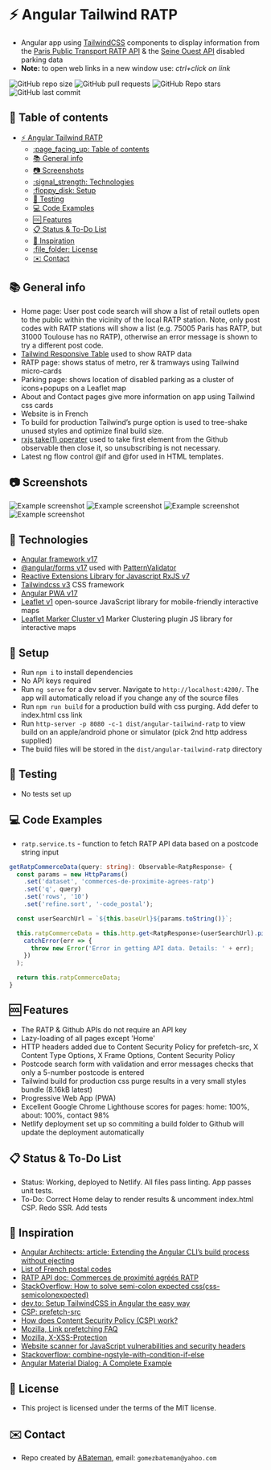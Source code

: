 # :zap: Angular Tailwind RATP

* Angular app using [TailwindCSS](https://tailwindcss.com/) components to display information from the [Paris Public Transport RATP API](https://data.ratp.fr/explore/?sort=modified&refine.publisher=RATP) & the [Seine Ouest API](https://data.seineouest.fr/pages/accueil/) disabled parking data
* **Note:** to open web links in a new window use: _ctrl+click on link_

![GitHub repo size](https://img.shields.io/github/repo-size/AndrewJBateman/angular-tailwind-ratp?style=plastic)
![GitHub pull requests](https://img.shields.io/github/issues-pr/AndrewJBateman/angular-tailwind-ratp?style=plastic)
![GitHub Repo stars](https://img.shields.io/github/stars/AndrewJBateman/angular-tailwind-ratp?style=plastic)
![GitHub last commit](https://img.shields.io/github/last-commit/AndrewJBateman/angular-tailwind-ratp?style=plastic)

## :page_facing_up: Table of contents

* [:zap: Angular Tailwind RATP](#zap-angular-tailwind-ratp)
  * [:page\_facing\_up: Table of contents](#page_facing_up-table-of-contents)
  * [:books: General info](#books-general-info)
  * [:camera: Screenshots](#camera-screenshots)
  * [:signal\_strength: Technologies](#signal_strength-technologies)
  * [:floppy\_disk: Setup](#floppy_disk-setup)
  * [:wrench: Testing](#wrench-testing)
  * [:computer: Code Examples](#computer-code-examples)
  * [:cool: Features](#cool-features)
  * [:clipboard: Status \& To-Do List](#clipboard-status--to-do-list)
  * [:clap: Inspiration](#clap-inspiration)
  * [:file\_folder: License](#file_folder-license)
  * [:envelope: Contact](#envelope-contact)

## :books: General info

* Home page: User post code search will show a list of retail outlets open to the public within the vicinity of the local RATP station. Note, only post codes with RATP stations will show a list (e.g. 75005 Paris has RATP, but 31000 Toulouse has no RATP), otherwise an error message is shown to try a different post code.
* [Tailwind Responsive Table](https://tailwindcomponents.com/component/responsive-table-1) used to show RATP data
* RATP page: shows status of metro, rer & tramways using Tailwind micro-cards
* Parking page: shows location of disabled parking as a cluster of icons+popups on a Leaflet map
* About and Contact pages give more information on app using Tailwind css cards
* Website is in French
* To build for production Tailwind’s purge option is used to tree-shake unused styles and optimize final build size.
* [rxjs take(1) operater](https://advancedweb.hu/rxjs-the-differences-between-first-take-1-and-single/) used to take first element from the Github observable then close it, so unsubscribing is not necessary.
* Latest ng flow control @if and @for used in HTML templates.

## :camera: Screenshots

![Example screenshot](./img/home.jpg)
![Example screenshot](./img/about.jpg)
![Example screenshot](./img/contact.jpg)
![Example screenshot](./img/parking.png)

## :signal_strength: Technologies

* [Angular framework v17](https://angular.io/)
* [@angular/forms v17](https://angular.io/api/forms) used with [PatternValidator](https://angular.io/api/forms/PatternValidator)
* [Reactive Extensions Library for Javascript RxJS v7](https://rxjs.dev/)
* [Tailwindcss v3](https://tailwindcss.com/) CSS framework
* [Angular PWA v17](https://angular.io/guide/service-worker-getting-started)
* [Leaflet v1](https://leafletjs.com/) open-source JavaScript library
for mobile-friendly interactive maps
* [Leaflet Marker Cluster v1](https://github.com/Leaflet/Leaflet.markercluster) Marker Clustering plugin JS library for interactive maps

## :floppy_disk: Setup

* Run `npm i` to install dependencies
* No API keys required
* Run `ng serve` for a dev server. Navigate to `http://localhost:4200/`. The app will automatically reload if you change any of the source files
* Run `npm run build` for a production build with css purging. Add defer to index.html css link
* Run `http-server -p 8080 -c-1 dist/angular-tailwind-ratp` to view build on an apple/android phone or simulator (pick 2nd http address supplied)
* The build files will be stored in the `dist/angular-tailwind-ratp` directory

## :wrench: Testing

* No tests set up

## :computer: Code Examples

* `ratp.service.ts` - function to fetch RATP API data based on a postcode string input

```typescript
getRatpCommerceData(query: string): Observable<RatpResponse> {
  const params = new HttpParams()
    .set('dataset', 'commerces-de-proximite-agrees-ratp')
    .set('q', query)
    .set('rows', '10')
    .set('refine.sort', '-code_postal');

  const userSearchUrl = `${this.baseUrl}${params.toString()}`;

  this.ratpCommerceData = this.http.get<RatpResponse>(userSearchUrl).pipe(
    catchError(err => {
      throw new Error('Error in getting API data. Details: ' + err);
    })
  );

  return this.ratpCommerceData;
}
```

## :cool: Features

* The RATP & Github APIs do not require an API key
* Lazy-loading of all pages except 'Home'
* HTTP headers added due to Content Security Policy for prefetch-src, X Content Type Options, X Frame Options, Content Security Policy
* Postcode search form with validation and error messages checks that only a 5-number postcode is entered
* Tailwind build for production css purge results in a very small styles bundle (8.16kB latest)
* Progressive Web App (PWA)
* Excellent Google Chrome Lighthouse scores for pages: home: 100%, about: 100%, contact 98%
* Netlify deployment set up so commiting a build folder to Github will update the deployment automatically

## :clipboard: Status & To-Do List

* Status: Working, deployed to Netlify. All files pass linting. App passes unit tests.
* To-Do: Correct Home delay to render results & uncomment index.html CSP. Redo SSR. Add tests

## :clap: Inspiration

* [Angular Architects: article: Extending the Angular CLI’s build process without ejecting](https://www.angulararchitects.io/aktuelles/extending-the-angular-clis-build-process/)
* [List of French postal codes](http://www.bioreference.net/encyclopedia/wikipedia/l/li/list_of_french_postal_codes.html)
* [RATP API doc: Commerces de proximité agréés RATP](https://dataratp2.opendatasoft.com/explore/dataset/liste-des-commerces-de-proximite-agrees-ratp/api/?sort=code_postal)
* [StackOverflow: How to solve semi-colon expected css(css-semicolonexpected)](https://stackoverflow.com/questions/61443484/how-to-solve-semi-colon-expected-csscss-semicolonexpected)
* [dev.to: Setup TailwindCSS in Angular the easy way](https://dev.to/angular/setup-tailwindcss-in-angular-the-easy-way-1i5l)
* [CSP: prefetch-src](https://developer.mozilla.org/en-US/docs/Web/HTTP/Headers/Content-Security-Policy/prefetch-src)
* [How does Content Security Policy (CSP) work?](https://stackoverflow.com/questions/30280370/how-does-content-security-policy-csp-work)
* [Mozilla, Link prefetching FAQ](https://developer.mozilla.org/en-US/docs/Web/HTTP/Link_prefetching_FAQ)
* [Mozilla, X-XSS-Protection](https://developer.mozilla.org/en-US/docs/Web/HTTP/Headers/X-XSS-Protection)
* [Website scanner for JavaScript vulnerabilities and security headers](https://snyk.io/test/website-scanner)
* [Stackoverflow: combine-ngstyle-with-condition-if-else](https://stackoverflow.com/questions/37051496/combine-ngstyle-with-condition-if-else)
* [Angular Material Dialog: A Complete Example](https://blog.angular-university.io/angular-material-dialog/)

## :file_folder: License

* This project is licensed under the terms of the MIT license.

## :envelope: Contact

* Repo created by [ABateman](https://github.com/AndrewJBateman), email: `gomezbateman@yahoo.com`
